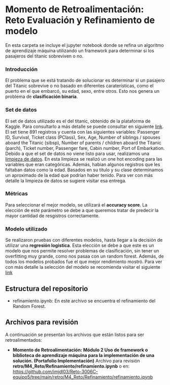# **Momento de Retroalimentación: Reto Evaluación y Refinamiento de modelo**
En esta carpeta se incluye el jupyter notebook donde se refina un algoritmo de aprendizaje máquina utilizando un framework para determinar si los pasajeros del titanic sobreviven o no.

### Introducción
El problema que se está tratando de solucionar es determinar si un pasajero del Titanic sobrevive o no basado en diferentes caraterísticas, como el puerto en el que embarcó, su edad, sexo, entre otros. Esto nos genera un problema de **clasificación binaria**.

### Set de datos
El set de datos utilizado es el del titanic, obtenido de la plataforma de Kaggle. Para consultarlo a más detalle se puede consultar en siguiente [link](https://www.kaggle.com/competitions/titanic/data?select=train.csv). El set tiene 891 registros y cuenta con las siguientes variables: Passenger ID, Survival, Ticket class (PClass), Sex, Age, Number of siblings / spouses aboard the Titanic (sibsp), Number of parents / children aboard the Titanic (parch), Ticket number, Passenger fare, Cabin number, Port of Embarkation.
Debido a que el set de datos no viene listo para usar, realizamos una [limpieza de datos](https://github.com/imjdl03/Reto-3006C-equipo5/tree/main/retro/M4_Reto/Limpieza). En esta limpieza se realizó un one hot encoding para las variables que eran categóricas. Además, habian algunos registros que les faltaban datos como la edad. Basados en su titulo y su clase determinamos un aproximado de la edad que podrían haber tenido. Para ver con más detalle la limpieza de datos se sugiere visitar esa entrega.

### Métricas
Para seleccionar el mejor modelo, se utilizará el **accuracy score**. La elección de este parámetro se debe a que queremos tratar de predecir la mayor cantidad de resgistros correctamente. 

### Modelo utilizado
Se realizaron pruebas con diferentes modelos, hasta llegar a la decisión de utilizar una **regresión logistica**. Esta elección se debe a que este es un modelo que nos permite resolver problemas de clasificación, sin tener un overfitting muy grande, como nos pasaa con un random forest. Además, de todos los modelos probados fue el que mejor rendimiento mostró. Para ver con más detalle la selección del modelo se recomienda visitar el siguiente [link](https://github.com/imjdl03/Reto-3006C-equipo5/tree/main/retro/M4_Reto/Modelacion)

## Estructura del repositorio
* refinamiento.ipynb: En este archivo se encuentra el refinamiento del Random Forest.

## Archivos para revisión
A continuación se presentan los archivos que están listos para ser retroalimentados: 

* **Momento de Retroalimentación: Módulo 2 Uso de framework o biblioteca de aprendizaje máquina para la implementación de una solución. (Portafolio Implementación)** Archivo para revisión **retro/M4_Reto/Refinamiento/refinamiento.ipynb** o en: https://github.com/imjdl03/Reto-3006C-equipo5/tree/main/retro/M4_Reto/Refinamiento/refinamiento.ipynb

